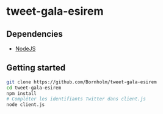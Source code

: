 # tweet-gala-esirem

## Dependencies

- [NodeJS](https://nodejs.org/en/)

## Getting started

```bash
git clone https://github.com/Bornholm/tweet-gala-esirem
cd tweet-gala-esirem
npm install
# Compléter les identifiants Twitter dans client.js
node client.js
```
